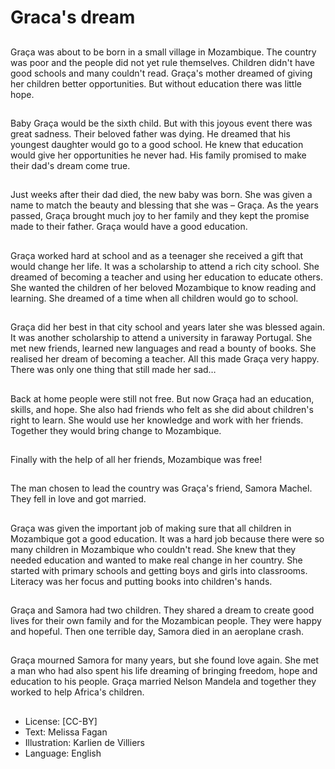 # Graca's dream

##
Graça was about to be born in a
small village in Mozambique. The
country was poor and the people
did not yet rule themselves.
Children didn't have good schools
and many couldn't read. Graça's
mother dreamed of giving her
children better opportunities. But
without education there was little
hope.

##
Baby Graça would be the sixth
child. But with this joyous event
there was great sadness. Their
beloved father was dying. He
dreamed that his youngest
daughter would go to a good
school. He knew that education
would give her opportunities he
never had. His family promised to
make their dad's dream come true.

##
Just weeks after their dad died, the
new baby was born. She was given
a name to match the beauty and
blessing that she was – Graça. As
the years passed, Graça brought
much joy to her family and they
kept the promise made to their
father. Graça would have a good
education.

##
Graça worked hard at school and as
a teenager she received a gift that
would change her life. It was a
scholarship to attend a rich city
school.
She dreamed of becoming a teacher
and using her education to educate
others. She wanted the children of
her beloved Mozambique to know
reading and learning. She dreamed
of a time when all children would go
to school.

##
Graça did her best in that city
school and years later she was
blessed again. It was another
scholarship to attend a university in
faraway Portugal. She met new
friends, learned new languages and
read a bounty of books. She
realised her dream of becoming a
teacher.
All this made Graça very happy.
There was only one thing that still
made her sad…

##
Back at home people were still not
free. But now Graça had an
education, skills, and hope. She also
had friends who felt as she did
about children's right to learn. She
would use her knowledge and work
with her friends. Together they
would bring change to Mozambique.

##
Finally with the help of all her
friends, Mozambique was free!

##
The man chosen to lead the country
was Graça's friend, Samora Machel.
They fell in love and got married.

##
Graça was given the important job
of making sure that all children in
Mozambique got a good education.
It was a hard job because there
were so many children in
Mozambique who couldn't read. She
knew that they needed education
and wanted to make real change in
her country. She started with
primary schools and getting boys
and girls into classrooms. Literacy
was her focus and putting books
into children's hands.

##
Graça and Samora had two
children. They shared a dream to
create good lives for their own
family and for the Mozambican
people. They were happy and
hopeful.
Then one terrible day, Samora died
in an aeroplane crash.

##
Graça mourned Samora for many
years, but she found love again.
She met a man who had also spent
his life dreaming of bringing
freedom, hope and education to his
people.
Graça married Nelson Mandela and
together they worked to help
Africa's children.

##

##
* License: [CC-BY]
* Text: Melissa Fagan
* Illustration: Karlien de Villiers
* Language: English
